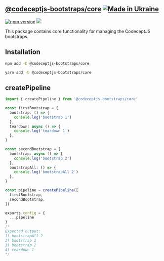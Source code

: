 ## [@codeceptjs-bootstraps/core](https://reutenkoivan.github.io/codeceptjs-bootstraps/) [![Made in Ukraine](https://img.shields.io/badge/made_in-ukraine-ffd700.svg?labelColor=0057b7)](https://stand-with-ukraine.pp.ua)

<p>
  <a href="https://www.npmjs.com/package/@codeceptjs-bootstraps/core"><img src="https://img.shields.io/npm/v/@codeceptjs-bootstraps/core.svg?style=flat" alt="npm version"></a>
  <a href="#license"><img src="https://img.shields.io/github/license/sourcerer-io/hall-of-fame.svg?colorB=ff0000"></a>
</p>

This package contains core functionality for managing the CodeceptJS bootstraps.

## Installation

```bash
npm add -D @codeceptjs-bootstraps/core
```

```bash
yarn add -D @codeceptjs-bootstraps/core
```

## createPipeline
```typescript title="codecept.config.js"
import { createPipeline } from '@codeceptjs-bootstraps/core'

const firstBootstrap = {
  bootstrap: () => {
    console.log('bootstrap 1')
  },
  teardown: async () => {
    console.log('teardown 1')
  },
}

const secondBootstrap = {
  bootstrap: async () => {
    console.log('bootstrap 2')
  },
  bootstrapAll: () => {
    console.log('bootstrapAll 2')
  },
}

const pipeline = createPipeline([
  firstBootstrap,
  secondBootstrap,
])

exports.config = {
  ...pipeline
}
/*
Expected output:
1) bootstrapAll 2
2) bootstrap 1
3) bootstrap 2
4) teardown 1
*/
```
